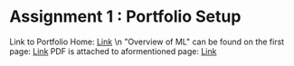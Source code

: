 # Assignment 1 : Portfolio Setup
Link to Portfolio Home: [Link](https://coltonxan.github.io/Class_Portfolio/) \n
"Overview of ML" can be found on the first page: [Link](https://coltonxan.github.io/Class_Portfolio/demo/2023/01/27/first-post.html)
PDF is attached to aformentioned page: [Link](https://coltonxan.github.io/Class_Portfolio/demo/2023/01/27/first-post.html)
